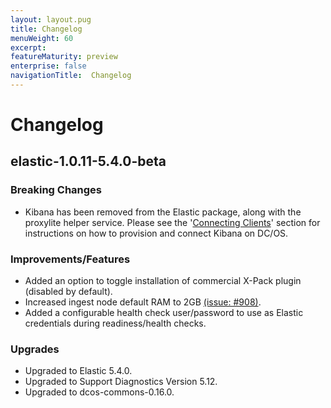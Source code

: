 ```yaml
---
layout: layout.pug
title: Changelog
menuWeight: 60
excerpt:
featureMaturity: preview
enterprise: false
navigationTitle:  Changelog
---
```


<!-- This source repo for this topic is https://github.com/dcos-commons/frameworks/elastic -->


# Changelog

## elastic-1.0.11-5.4.0-beta

### Breaking Changes

- Kibana has been removed from the Elastic package, along with the proxylite helper service. Please see the '[Connecting Clients](connecting.md)' section for instructions on how to provision and connect Kibana on DC/OS. 

### Improvements/Features

- Added an option to toggle installation of commercial X-Pack plugin (disabled by default).
- Increased ingest node default RAM to 2GB [(issue: #908)](https://github.com/mesosphere/dcos-commons/issues/908).
- Added a configurable health check user/password to use as Elastic credentials during readiness/health checks.

### Upgrades

- Upgraded to Elastic 5.4.0.
- Upgraded to Support Diagnostics Version 5.12.
- Upgraded to dcos-commons-0.16.0.
